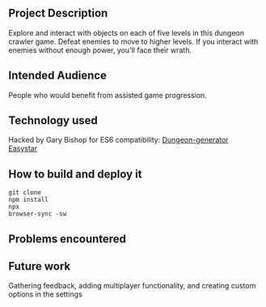 <h2> Project Description </h2>

Explore and interact with objects on each of five levels in this dungeon crawler game. Defeat enemies to move to higher levels. If you interact with enemies without enough power, you'll face their wrath. 

<h2> Intended Audience </h2>

People who would benefit from assisted game progression.

<h2> Technology used </h2>
Hacked by Gary Bishop for ES6 compatibility:
<a href="https://github.com/domasx2/dungeon-generator">Dungeon-generator</a><br>
<a href="https://github.com/prettymuchbryce/easystarjs">Easystar</a>


<h2> How to build and deploy it </h2>

<code>git clone</code>
<br>
<code>npm install</code>
<br>
<code>npx browser-sync -sw</code>

<h2> Problems encountered </h2>

<h2> Future work </h2>
Gathering feedback, adding multiplayer functionality, and creating custom options in the settings
